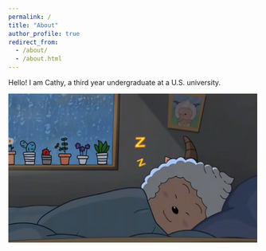 ```yaml
---
permalink: /
title: "About"
author_profile: true
redirect_from: 
  - /about/
  - /about.html
---
```



Hello! I am Cathy, a third year undergraduate at a U.S. university.

<img src="/images/1lanyangyang.jpg" alt="懒羊羊" width="500">